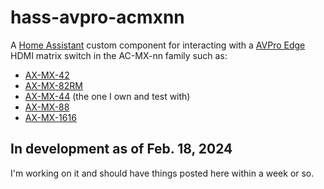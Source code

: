 # hass-avpro-acmxnn
A [Home Assistant](https://www.home-assistant.io/) custom component for interacting with a [AVPro Edge](https://avproedge.com/) HDMI matrix switch in the AC-MX-nn family such as:

- [AX-MX-42](https://avproedge.com/products/ac-mx-42)
- [AX-MX-82RM](https://avproedge.com/products/ac-mx-82rm)
- [AX-MX-44](https://avproedge.com/products/ac-mx-44) (the one I own and test with)
- [AX-MX-88](https://avproedge.com/products/ac-mx-88)
- [AX-MX-1616](https://avproedge.com/products/ac-mx-1616)

## In development as of Feb. 18, 2024
I'm working on it and should have things posted here within a week or so.